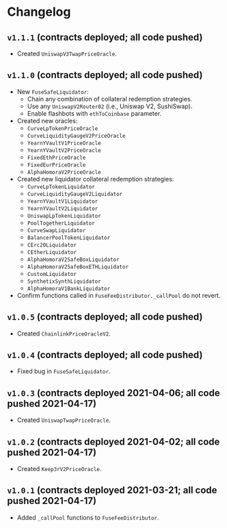 # Changelog

## `v1.1.1` (contracts deployed; all code pushed)

* Created `UniswapV3TwapPriceOracle`.

## `v1.1.0` (contracts deployed; all code pushed)

* New `FuseSafeLiquidator`:
    * Chain any combination of collateral redemption strategies.
    * Use any `UniswapV2Router02` (i.e., Uniswap V2, SushiSwap).
    * Enable flashbots with `ethToCoinbase` parameter.
* Created new oracles:
    * `CurveLpTokenPriceOracle`
    * `CurveLiquidityGaugeV2PriceOracle`
    * `YearnYVaultV1PriceOracle`
    * `YearnYVaultV2PriceOracle`
    * `FixedEthPriceOracle`
    * `FixedEurPriceOracle`
    * `AlphaHomoraV2PriceOracle`
* Created new liquidator collateral redemption strategies:
    * `CurveLpTokenLiquidator`
    * `CurveLiquidityGaugeV2Liquidator`
    * `YearnYVaultV1Liquidator`
    * `YearnYVaultV2Liquidator`
    * `UniswapLpTokenLiquidator`
    * `PoolTogetherLiquidator`
    * `CurveSwapLiquidator`
    * `BalancerPoolTokenLiquidator`
    * `CErc20Liquidator`
    * `CEtherLiquidator`
    * `AlphaHomoraV2SafeBoxLiquidator`
    * `AlphaHomoraV2SafeBoxETHLiquidator`
    * `CustomLiquidator`
    * `SynthetixSynthLiquidator`
    * `AlphaHomoraV1BankLiquidator`
* Confirm functions called in `FuseFeeDistributor._callPool` do not revert. 

## `v1.0.5` (contracts deployed; all code pushed)

* Created `ChainlinkPriceOracleV2`.

## `v1.0.4` (contracts deployed; all code pushed)

* Fixed bug in `FuseSafeLiquidator`.

## `v1.0.3` (contracts deployed 2021-04-06; all code pushed 2021-04-17)

* Created `UniswapTwapPriceOracle`.

## `v1.0.2` (contracts deployed 2021-04-02; all code pushed 2021-04-17)

* Created `Keep3rV2PriceOracle`.

## `v1.0.1` (contracts deployed 2021-03-21; all code pushed 2021-04-17)

* Added `_callPool` functions to `FuseFeeDistributor`.

